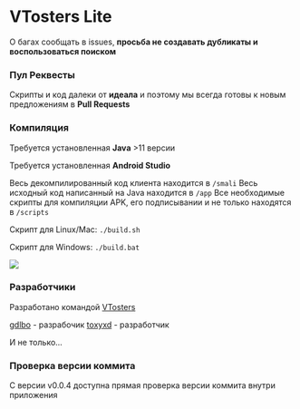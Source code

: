 # VTosters Lite
О багах сообщать в issues, **просьба не создавать дубликаты и воспользоваться поиском**

### Пул Реквесты

Скрипты и код далеки от **идеала** и поэтому мы всегда готовы к новым предложениям в **Pull Requests**

### Компиляция

Требуется установленная **Java** >11 версии

Требуется установленная **Android Studio**

Весь декомпилированный код клиента находится в ```/smali``` 
Весь исходный код написанный на Java находится в ```/app```
Все необходимые скрипты для компиляции APK, его подписывании и не только находятся в ```/scripts```

Скрипт для Linux/Mac: ```./build.sh```

Скрипт для Windows: ```./build.bat```

![](https://media.discordapp.net/attachments/762063967979175946/956927341450391562/unknown.png)

### Разработчики

Разработано командой [VTosters](https//t.me/vtosters)

[gdlbo](https//t.me/gdlbo) - разрабочик
[toxyxd](https//t.me/toxyxd) - разработчик 

И не только...

### Проверка версии коммита

С версии v0.0.4 доступна прямая проверка версии коммита внутри приложения